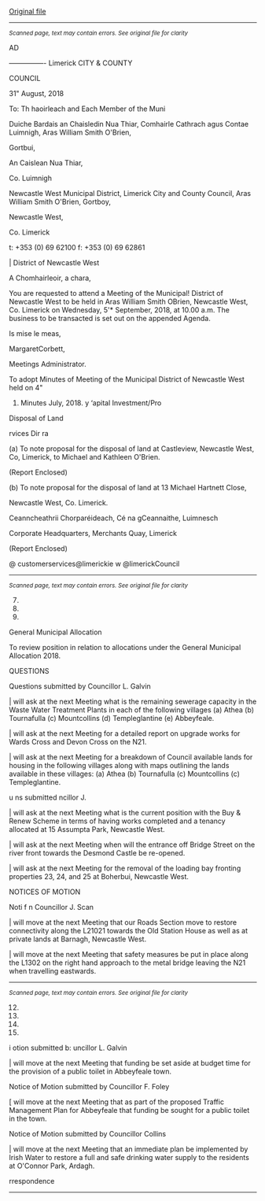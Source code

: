 [Original file](https://www.limerick.ie/sites/default/files/media/documents/2018-09/00%202018-09-05%20Agenda.pdf)

---
*<small>Scanned page, text may contain errors. See original file for clarity</small>*  

AD

—————-
Limerick
CITY & COUNTY

COUNCIL

31" August, 2018

To: Th haoirleach and Each Member of the Muni

Duiche Bardais an Chaisledin Nua Thiar,
Comhairle Cathrach agus Contae Luimnigh,
Aras William Smith O'Brien,

Gortbui,

An Caislean Nua Thiar,

Co. Luimnigh

Newcastle West Municipal District,
Limerick City and County Council,
Aras William Smith O'Brien,
Gortboy,

Newcastle West,

Co. Limerick

t: +353 (0) 69 62100
f: +353 (0) 69 62861

| District of Newcastle West

A Chomhairleoir, a chara,

You are requested to attend a Meeting of the Municipal! District of Newcastle West to be held
in Aras William Smith OBrien, Newcastle West, Co. Limerick on Wednesday, 5'* September,
2018, at 10.00 a.m. The business to be transacted is set out on the appended Agenda.

Is mise le meas,

MargaretCorbett,

Meetings Administrator.

To adopt Minutes of Meeting of the Municipal District of Newcastle West held on 4"

1. Minutes
July, 2018.
y ‘apital Investment/Pro

Disposal of Land

rvices Dir ra

(a) To note proposal for the disposal of land at Castleview, Newcastle West,
Co, Limerick, to Michael and Kathleen O'Brien.

(Report Enclosed)

(b) To note proposal for the disposal of land at 13 Michael Hartnett Close,

Newcastle West, Co. Limerick.

Ceanncheathrii Chorparéideach, Cé na gCeannaithe, Luimnesch

Corporate Headquarters, Merchants Quay, Limerick

(Report Enclosed)

@ customerservices@limerickie
w @limerickCouncil


---
*<small>Scanned page, text may contain errors. See original file for clarity</small>*  

7.

10.

11.

General Municipal Allocation

To review position in relation to allocations under the General Municipal Allocation
2018.

QUESTIONS

Questions submitted by Councillor L. Galvin

| will ask at the next Meeting what is the remaining sewerage capacity in the
Waste Water Treatment Plants in each of the following villages (a) Athea
(b) Tournafulla (c) Mountcollins (d) Templeglantine (e) Abbeyfeale.

| will ask at the next Meeting for a detailed report on upgrade works for Wards Cross
and Devon Cross on the N21.

| will ask at the next Meeting for a breakdown of Council available lands for housing in
the following villages along with maps outlining the lands available in these villages:
(a) Athea (b) Tournafulla (c) Mountcollins (c) Templeglantine.

u ns submitted ncillor J.

| will ask at the next Meeting what is the current position with the Buy & Renew
Scheme in terms of having works completed and a tenancy allocated at 15 Assumpta
Park, Newcastle West.

| will ask at the next Meeting when will the entrance off Bridge Street on the river
front towards the Desmond Castle be re-opened.

| will ask at the next Meeting for the removal of the loading bay fronting properties
23, 24, and 25 at Boherbui, Newcastle West.

NOTICES OF MOTION

Noti f n Councillor J. Scan

| will move at the next Meeting that our Roads Section move to restore connectivity
along the L21021 towards the Old Station House as well as at private lands at Barnagh,
Newcastle West.

| will move at the next Meeting that safety measures be put in place along the L1302
on the right hand approach to the metal bridge leaving the N21 when travelling
eastwards.


---
*<small>Scanned page, text may contain errors. See original file for clarity</small>*  

12.

13.

14.

15.

i otion submitted b: uncillor L. Galvin

| will move at the next Meeting that funding be set aside at budget time for the
provision of a public toilet in Abbeyfeale town.

Notice of Motion submitted by Councillor F. Foley

[ will move at the next Meeting that as part of the proposed Traffic Management Plan
for Abbeyfeale that funding be sought for a public toilet in the town.

Notice of Motion submitted by Councillor Collins

| will move at the next Meeting that an immediate plan be implemented by Irish Water
to restore a full and safe drinking water supply to the residents at O'Connor Park,
Ardagh.

rrespondence


---
